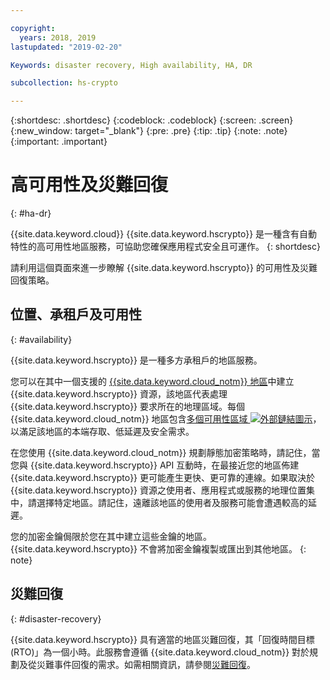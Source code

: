 ```yaml
---

copyright:
  years: 2018, 2019
lastupdated: "2019-02-20"

Keywords: disaster recovery, High availability, HA, DR

subcollection: hs-crypto

---
```


{:shortdesc: .shortdesc}
{:codeblock: .codeblock}
{:screen: .screen}
{:new_window: target="_blank"}
{:pre: .pre}
{:tip: .tip}
{:note: .note}
{:important: .important}

# 高可用性及災難回復
{: #ha-dr}

{{site.data.keyword.cloud}} {{site.data.keyword.hscrypto}} 是一種含有自動特性的高可用性地區服務，可協助您確保應用程式安全且可運作。
{: shortdesc}

請利用這個頁面來進一步瞭解 {{site.data.keyword.hscrypto}} 的可用性及災難回復策略。

## 位置、承租戶及可用性
{: #availability}

{{site.data.keyword.hscrypto}} 是一種多方承租戶的地區服務。

您可以在其中一個支援的 [{{site.data.keyword.cloud_notm}} 地區](/docs/services/hs-crypto/regions.html)中建立 {{site.data.keyword.hscrypto}} 資源，該地區代表處理 {{site.data.keyword.hscrypto}} 要求所在的地理區域。每個 {{site.data.keyword.cloud_notm}} 地區包含[多個可用性區域 ![外部鏈結圖示](../../icons/launch-glyph.svg "外部鏈結圖示")](https://www.ibm.com/blogs/bluemix/2018/06/expansion-availability-zones-global-regions/)，以滿足該地區的本端存取、低延遲及安全需求。

在您使用 {{site.data.keyword.cloud_notm}} 規劃靜態加密策略時，請記住，當您與 {{site.data.keyword.hscrypto}} API 互動時，在最接近您的地區佈建 {{site.data.keyword.hscrypto}} 更可能產生更快、更可靠的連線。如果取決於 {{site.data.keyword.hscrypto}} 資源之使用者、應用程式或服務的地理位置集中，請選擇特定地區。請記住，遠離該地區的使用者及服務可能會遭遇較高的延遲。

您的加密金鑰侷限於您在其中建立這些金鑰的地區。{{site.data.keyword.hscrypto}} 不會將加密金鑰複製或匯出到其他地區。
{: note}

## 災難回復
{: #disaster-recovery}

{{site.data.keyword.hscrypto}} 具有適當的地區災難回復，其「回復時間目標 (RTO)」為一個小時。此服務會遵循 {{site.data.keyword.cloud_notm}} 對於規劃及從災難事件回復的需求。如需相關資訊，請參閱[災難回復](/docs/overview/zero_downtime.html#disaster-recovery)。
